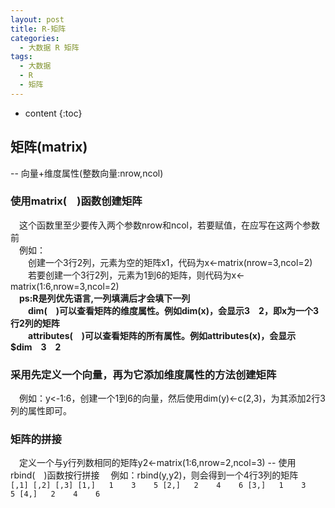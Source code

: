 ```yaml
---
layout: post
title: R-矩阵
categories:
  - 大数据 R 矩阵
tags:
  - 大数据
  - R
  - 矩阵
---
```


* content
{:toc}

## 矩阵(matrix)
--&nbsp;向量+维度属性(整数向量:nrow,ncol)<br>

### 使用matrix(&emsp;)函数创建矩阵
&emsp;这个函数里至少要传入两个参数nrow和ncol，若要赋值，在应写在这两个参数前<br>
&emsp;例如：<br>
&emsp;&emsp;创建一个3行2列，元素为空的矩阵x1，代码为x<-matrix(nrow=3,ncol=2)<br>
&emsp;&emsp;若要创建一个3行2列，元素为1到6的矩阵，则代码为x<-matrix(1:6,nrow=3,ncol=2)<br>
**&emsp;ps:R是列优先语言,一列填满后才会填下一列<br>
&emsp;&emsp;dim(&emsp;)可以查看矩阵的维度属性。例如dim(x)，会显示3&emsp;2，即x为一个3行2列的矩阵<br>
&emsp;&emsp;attributes(&emsp;)可以查看矩阵的所有属性。例如attributes(x)，会显示$dim&emsp;3&emsp;2<br>**

### 采用先定义一个向量，再为它添加维度属性的方法创建矩阵
&emsp;例如：y<-1:6，创建一个1到6的向量，然后使用dim(y)<-c(2,3)，为其添加2行3列的属性即可。<br>

### 矩阵的拼接
&emsp;定义一个与y行列数相同的矩阵y2<-matrix(1:6,nrow=2,ncol=3)
--&nbsp;使用rbind(&emsp;)函数按行拼接
&emsp;例如：rbind(y,y2)，则会得到一个4行3列的矩阵<br>
`
	[,1] [,2] [,3]
[1,]   1	3    5
[2,]   2	4	 6
[3,]   1	3	 5
[4,]   2	4	 6
`







